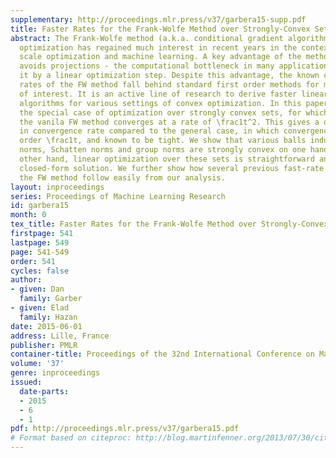 ```yaml
---
supplementary: http://proceedings.mlr.press/v37/garbera15-supp.pdf
title: Faster Rates for the Frank-Wolfe Method over Strongly-Convex Sets
abstract: The Frank-Wolfe method (a.k.a. conditional gradient algorithm) for smooth
  optimization has regained much interest in recent years in the context of large
  scale optimization and machine learning. A key advantage of the method is that it
  avoids projections - the computational bottleneck in many applications - replacing
  it by a linear optimization step. Despite this advantage, the known convergence
  rates of the FW method fall behind standard first order methods for most settings
  of interest. It is an active line of research to derive faster linear optimization-based
  algorithms for various settings of convex optimization. In this paper we consider
  the special case of optimization over strongly convex sets, for which we prove that
  the vanila FW method converges at a rate of \frac1t^2. This gives a quadratic improvement
  in convergence rate compared to the general case, in which convergence is of the
  order \frac1t, and known to be tight. We show that various balls induced by \ell_p
  norms, Schatten norms and group norms are strongly convex on one hand and on the
  other hand, linear optimization over these sets is straightforward and admits a
  closed-form solution. We further show how several previous fast-rate results for
  the FW method follow easily from our analysis.
layout: inproceedings
series: Proceedings of Machine Learning Research
id: garbera15
month: 0
tex_title: Faster Rates for the Frank-Wolfe Method over Strongly-Convex Sets
firstpage: 541
lastpage: 549
page: 541-549
order: 541
cycles: false
author:
- given: Dan
  family: Garber
- given: Elad
  family: Hazan
date: 2015-06-01
address: Lille, France
publisher: PMLR
container-title: Proceedings of the 32nd International Conference on Machine Learning
volume: '37'
genre: inproceedings
issued:
  date-parts:
  - 2015
  - 6
  - 1
pdf: http://proceedings.mlr.press/v37/garbera15.pdf
# Format based on citeproc: http://blog.martinfenner.org/2013/07/30/citeproc-yaml-for-bibliographies/
---
```


